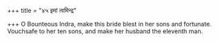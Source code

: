+++
title = "४५ इमां त्वमिन्द्र"

+++
O Bounteous Indra, make this bride blest in her sons and fortunate.  
     Vouchsafe to her ten sons, and make her husband the eleventh man.